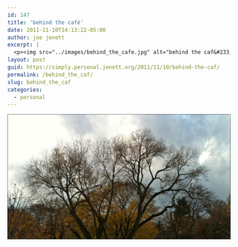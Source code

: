 ```yaml
---
id: 147
title: 'behind the café'
date: 2011-11-10T14:13:22-05:00
author: joe jenett
excerpt: |
  <p><img src="../images/behind_the_cafe.jpg" alt="behind the caf&#233;" style="border:none;"></p>
layout: post
guid: https://simply.personal.jenett.org/2011/11/10/behind-the-caf/
permalink: /behind_the_caf/
slug: behind_the_caf
categories:
  - personal
---
```

<img src="../images/behind_the_cafe.jpg" alt="behind the caf&#233;" style="border:none;">